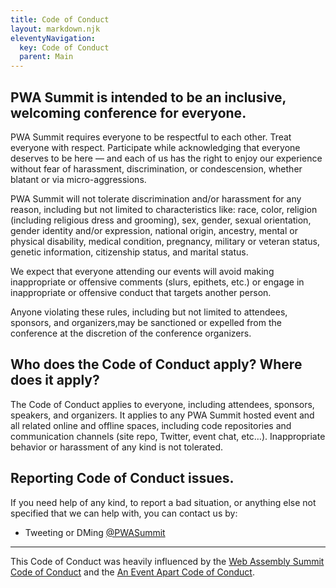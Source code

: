 ```yaml
---
title: Code of Conduct
layout: markdown.njk
eleventyNavigation:
  key: Code of Conduct
  parent: Main
---
```


## PWA Summit is intended to be an inclusive, welcoming conference for everyone.

PWA Summit requires everyone to be respectful to each other. Treat everyone with respect. Participate while acknowledging that everyone deserves to be here — and each of us has the right to enjoy our experience without fear of harassment, discrimination, or condescension, whether blatant or via micro-aggressions.

PWA Summit will not tolerate discrimination and/or harassment for any reason, including but not limited to characteristics like: race, color, religion (including religious dress and grooming), sex, gender, sexual orientation, gender identity and/or expression, national origin, ancestry, mental or physical disability, medical condition, pregnancy, military or veteran status, genetic information, citizenship status, and marital status.

We expect that everyone attending our events will avoid making inappropriate or offensive comments (slurs, epithets, etc.) or engage in inappropriate or offensive conduct that targets another person.

Anyone violating these rules, including but not limited to attendees, sponsors, and organizers,may be sanctioned or expelled from the conference at the discretion of the conference organizers.

## Who does the Code of Conduct apply? Where does it apply?

The Code of Conduct applies to everyone, including attendees, sponsors, speakers, and organizers. It applies to any PWA Summit hosted event and all related online and offline spaces, including code repositories and communication channels (site repo, Twitter, event chat, etc…). Inappropriate behavior or harassment of any kind is not tolerated.

## Reporting Code of Conduct issues.

If you need help of any kind, to report a bad situation, or anything else not specified that we can help with, you can contact us by:

- Tweeting or DMing [@PWASummit](http://twitter.com/PWASummit)

---

This Code of Conduct was heavily influenced by the [Web Assembly Summit Code of Conduct](https://webassembly-summit.org/coc) and the [An Event Apart Code of Conduct](https://aneventapart.com/registration-information#code-of-conduct).
